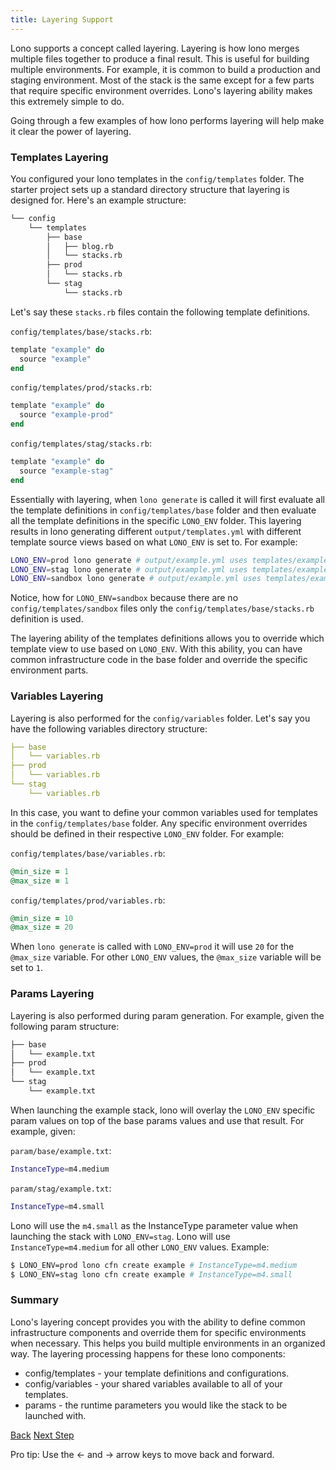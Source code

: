 ```yaml
---
title: Layering Support
---
```


Lono supports a concept called layering.  Layering is how lono merges multiple files together to produce a final result.  This is useful for building multiple environments. For example, it is common to build a production and staging environment.  Most of the stack is the same except for a few parts that require specific environment overrides.  Lono's layering ability makes this extremely simple to do.

Going through a few examples of how lono performs layering will help make it clear the power of layering.

### Templates Layering

You configured your lono templates in the `config/templates` folder. The starter project sets up a standard directory structure that layering is designed for.  Here's an example structure:

```sh
└── config
    └── templates
        ├── base
        │   ├── blog.rb
        │   └── stacks.rb
        ├── prod
        │   └── stacks.rb
        └── stag
            └── stacks.rb
```

Let's say these `stacks.rb` files contain the following template definitions.

`config/templates/base/stacks.rb`:

```ruby
template "example" do
  source "example"
end
```
`config/templates/prod/stacks.rb`:

```ruby
template "example" do
  source "example-prod"
end
```

`config/templates/stag/stacks.rb`:

```ruby
template "example" do
  source "example-stag"
end
```

Essentially with layering, when `lono generate` is called it will first evaluate all the template definitions in `config/templates/base` folder and then evaluate all the template definitions in the specific `LONO_ENV` folder.  This layering results in lono generating  different `output/templates.yml` with different template source views based on what `LONO_ENV` is set to. For example:

```sh
LONO_ENV=prod lono generate # output/example.yml uses templates/example-prod.yml
LONO_ENV=stag lono generate # output/example.yml uses templates/example-stag.yml
LONO_ENV=sandbox lono generate # output/example.yml uses templates/example.yml
```

Notice, how for `LONO_ENV=sandbox` because there are no `config/templates/sandbox` files only the `config/templates/base/stacks.rb` definition is used.

The layering ability of the templates definitions allows you to override which template view to use based on `LONO_ENV`. With this ability, you can have common infrastructure code in the base folder and override the specific environment parts.

### Variables Layering

Layering is also performed for the `config/variables` folder.  Let's say you have the following variables directory structure:

```yaml
├── base
│   └── variables.rb
├── prod
│   └── variables.rb
└── stag
    └── variables.rb
```

In this case, you want to define your common variables used for templates in the `config/templates/base` folder. Any specific environment overrides should be defined in their respective `LONO_ENV` folder.  For example:

`config/templates/base/variables.rb`:

```ruby
@min_size = 1
@max_size = 1
```

`config/templates/prod/variables.rb`:

```ruby
@min_size = 10
@max_size = 20
```

When `lono generate` is called with `LONO_ENV=prod` it will use `20` for the `@max_size` variable. For other `LONO_ENV` values, the `@max_size` variable will be set to `1`.

### Params Layering

Layering is also performed during param generation.  For example, given the following param structure:

```sh
├── base
│   └── example.txt
├── prod
│   └── example.txt
└── stag
    └── example.txt
```

When launching the example stack, lono will overlay the `LONO_ENV` specific param values on top of the base params values and use that result.  For example, given:

`param/base/example.txt`:

```sh
InstanceType=m4.medium
```

`param/stag/example.txt`:

```sh
InstanceType=m4.small
```

Lono will use the `m4.small` as the InstanceType parameter value when launching the stack with `LONO_ENV=stag`.  Lono will use `InstanceType=m4.medium` for all other `LONO_ENV` values.  Example:

```sh
$ LONO_ENV=prod lono cfn create example # InstanceType=m4.medium
$ LONO_ENV=stag lono cfn create example # InstanceType=m4.small
```

### Summary

Lono's layering concept provides you with the ability to define common infrastructure components and override them for specific environments when necessary. This helps you build multiple environments in an organized way. The layering processing happens for these lono components:

* config/templates - your template definitions and configurations.
* config/variables - your shared variables available to all of your templates.
* params - the runtime parameters you would like the stack to be launched with.

<a id="prev" class="btn btn-basic" href="{% link _docs/params.md %}">Back</a>
<a id="next" class="btn btn-primary" href="{% link _docs/builtin-helpers.md %}">Next Step</a>
<p class="keyboard-tip">Pro tip: Use the <- and -> arrow keys to move back and forward.</p>

